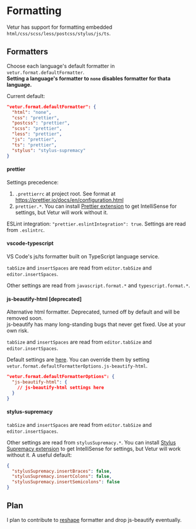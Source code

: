 # Formatting

Vetur has support for formatting embedded `html/css/scss/less/postcss/stylus/js/ts`.  

## Formatters

Choose each language's default formatter in `vetur.format.defaultFormatter`.  
**Setting a language's formatter to `none` disables formatter for thata language.**

Current default: 

```json
"vetur.format.defaultFormatter": {
  "html": "none",
  "css": "prettier",
  "postcss": "prettier",
  "scss": "prettier",
  "less": "prettier",
  "js": "prettier",
  "ts": "prettier",
  "stylus": "stylus-supremacy"
}
```

#### prettier

Settings precedence:

1. `.prettierrc` at project root. See format at https://prettier.io/docs/en/configuration.html
2. `prettier.*`. You can install [Prettier extension](https://marketplace.visualstudio.com/items?itemName=esbenp.prettier-vscode) to get IntelliSense for settings, but Vetur will work without it.

ESLint integration: `"prettier.eslintIntegration": true`. Settings are read from `.eslintrc`.

#### vscode-typescript

VS Code's js/ts formatter built on TypeScript language service.

`tabSize` and `insertSpaces` are read from `editor.tabSize` and `editor.insertSpaces`.

Other settings are read from `javascript.format.*` and `typescript.format.*`.

#### js-beautify-html [deprecated]

Alternative html formatter. Deprecated, turned off by default and will be removed soon.  
js-beautify has many long-standing bugs that never get fixed. Use at your own risk.

`tabSize` and `insertSpaces` are read from `editor.tabSize` and `editor.insertSpaces`.

Default settings are [here](https://github.com/vuejs/vetur/blob/master/server/src/modes/template/services/htmlFormat.ts). You can override them by setting `vetur.format.defaultFormatterOptions.js-beautify-html`.

```json
"vetur.format.defaultFormatterOptions": {
  "js-beautify-html": {
    // js-beautify-html settings here
  }
}
```

#### stylus-supremacy

`tabSize` and `insertSpaces` are read from `editor.tabSize` and `editor.insertSpaces`.

Other settings are read from `stylusSupremacy.*`. You can install [Stylus Supremacy extension](https://marketplace.visualstudio.com/items?itemName=thisismanta.stylus-supremacy) to get IntelliSense for settings, but Vetur will work without it. A useful default:

```json
{
  "stylusSupremacy.insertBraces": false,
  "stylusSupremacy.insertColons": false,
  "stylusSupremacy.insertSemicolons": false
}
```

## Plan

I plan to contribute to [reshape](https://github.com/reshape/reshape) formatter and drop js-beautify eventually.
